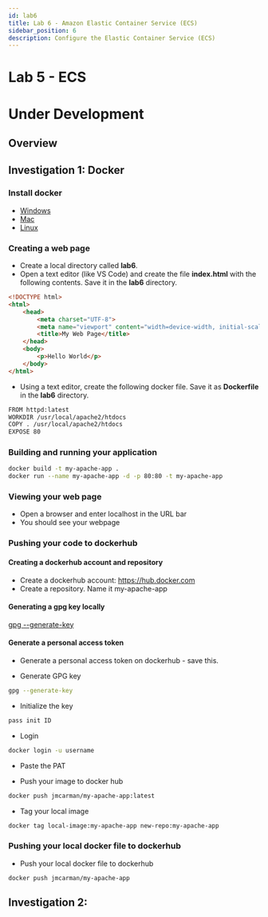 ```yaml
---
id: lab6
title: Lab 6 - Amazon Elastic Container Service (ECS)
sidebar_position: 6
description: Configure the Elastic Container Service (ECS)
---
```


# Lab 5 - ECS

# Under Development

## Overview

## Investigation 1: Docker
### Install docker
- [Windows](https://docs.docker.com/desktop/setup/install/windows-install/)
- [Mac](https://docs.docker.com/desktop/setup/install/mac-install/)
- [Linux](https://docs.docker.com/desktop/setup/install/linux/)

### Creating a web page
- Create a local directory called **lab6**.
- Open a text editor (like VS Code) and create the file **index.html** with the following contents. Save it in the **lab6** directory.
```html
<!DOCTYPE html>
<html>
    <head>
        <meta charset="UTF-8">
        <meta name="viewport" content="width=device-width, initial-scale=1.0">
        <title>My Web Page</title>
    </head>
    <body>
        <p>Hello World</p>
    </body>
</html>
```
- Using a text editor, create the following docker file. Save it as **Dockerfile** in the **lab6** directory.
```bash
FROM httpd:latest
WORKDIR /usr/local/apache2/htdocs
COPY . /usr/local/apache2/htdocs
EXPOSE 80
```
### Building and running your application
```bash
docker build -t my-apache-app .
docker run --name my-apache-app -d -p 80:80 -t my-apache-app
```
### Viewing your web page
- Open a browser and enter localhost in the URL bar
- You should see your webpage

### Pushing your code to dockerhub
#### Creating a dockerhub account and repository
- Create a dockerhub account: https://hub.docker.com
- Create a repository. Name it my-apache-app

#### Generating a gpg key locally
[gpg --generate-key](https://docs.docker.com/desktop/setup/sign-in/)


#### Generate a personal access token
- Generate a personal access token on dockerhub - save this.

- Generate GPG key
```bash
gpg --generate-key
```

- Initialize the key
```bash
pass init ID
```

- Login
```bash
docker login -u username
```
  - Paste the PAT

- Push your image to docker hub
```bash
docker push jmcarman/my-apache-app:latest
```
- Tag your local image
```bash
docker tag local-image:my-apache-app new-repo:my-apache-app
```

### Pushing your local docker file to dockerhub
- Push your local docker file to dockerhub
```
docker push jmcarman/my-apache-app
```
## Investigation 2:
